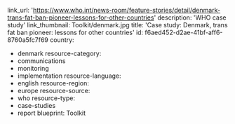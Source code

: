 link_url: 'https://www.who.int/news-room/feature-stories/detail/denmark-trans-fat-ban-pioneer-lessons-for-other-countries'
description: 'WHO case study'
link_thumbnail: Toolkit/denmark.jpg
title: 'Case study: Denmark, trans fat ban pioneer: lessons for other countries'
id: f6aed452-d2ae-41bf-aff6-8760a5fc7f69
country:
  - denmark
resource-category:
  - communications
  - monitoring
  - implementation
resource-language:
  - english
resource-region:
  - europe
resource-source:
  - who
resource-type:
  - case-studies
  - report
blueprint: Toolkit
